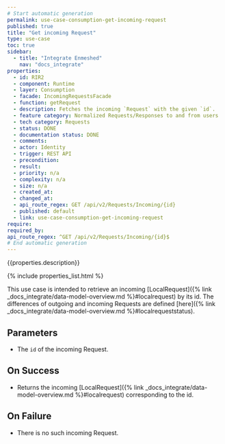 ```yaml
---
# Start automatic generation
permalink: use-case-consumption-get-incoming-request
published: true
title: "Get incoming Request"
type: use-case
toc: true
sidebar:
  - title: "Integrate Enmeshed"
    nav: "docs_integrate"
properties:
  - id: RIR2
  - component: Runtime
  - layer: Consumption
  - facade: IncomingRequestsFacade
  - function: getRequest
  - description: Fetches the incoming `Request` with the given `id`.
  - feature category: Normalized Requests/Responses to and from users
  - tech category: Requests
  - status: DONE
  - documentation status: DONE
  - comments:
  - actor: Identity
  - trigger: REST API
  - precondition:
  - result:
  - priority: n/a
  - complexity: n/a
  - size: n/a
  - created_at:
  - changed_at:
  - api_route_regex: GET /api/v2/Requests/Incoming/{id}
  - published: default
  - link: use-case-consumption-get-incoming-request
require:
required_by:
api_route_regex: ^GET /api/v2/Requests/Incoming/{id}$
# End automatic generation
---
```


{{properties.description}}

{% include properties_list.html %}

This use case is intended to retrieve an incoming [LocalRequest]({% link _docs_integrate/data-model-overview.md %}#localrequest) by its id. The differences of outgoing and incoming Requests are defined [here]({% link _docs_integrate/data-model-overview.md %}#localrequeststatus).

## Parameters

- The `id` of the incoming Request.

## On Success

- Returns the incoming [LocalRequest]({% link _docs_integrate/data-model-overview.md %}#localrequest) corresponding to the id.

## On Failure

- There is no such incoming Request.
